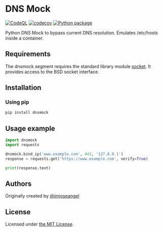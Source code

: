 # DNS Mock

[![CodeQL](https://github.com/imjoseangel/dnsmock/workflows/CodeQL/badge.svg)](https://github.com/imjoseangel/dnsmock/security/code-scanning) [![codecov](https://codecov.io/gh/imjoseangel/dnsmock/branch/devel/graph/badge.svg)](https://codecov.io/gh/imjoseangel/dnsmock) [![Python package](https://github.com/imjoseangel/dnsmock/workflows/Python%20package/badge.svg)](https://pypi.org/project/dnsmock)

Python DNS Mock to bypass current DNS resolution. Emulates /etc/hosts inside a container.

## Requirements

The dnsmock segment requires the standard library module [socket][3]. It provides access to the BSD socket interface.

## Installation

### Using pip

```bash
pip install dnsmock
```

## Usage example

```python
import dnsmock
import requests

dnsmock.bind_ip('www.example.com', 443, '127.0.0.1')
response = requests.get('https://www.example.com', verify=True)

print(response.text)
```

## Authors

Originally created by [@imjoseangel](http://github.com/imjoseangel)

## License

Licensed under [the MIT License][2].

[1]: https://imjoseangel.eu
[2]: https://github.com/imjoseangel/dnsmock/blob/devel/LICENSE
[3]: https://docs.python.org/3/library/socket.html
